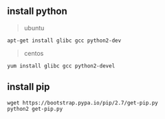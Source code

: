 ## install python

> ubuntu

```
apt-get install glibc gcc python2-dev
```
> centos

```
yum install glibc gcc python2-devel
```

## install pip
```
wget https://bootstrap.pypa.io/pip/2.7/get-pip.py
python2 get-pip.py
```
